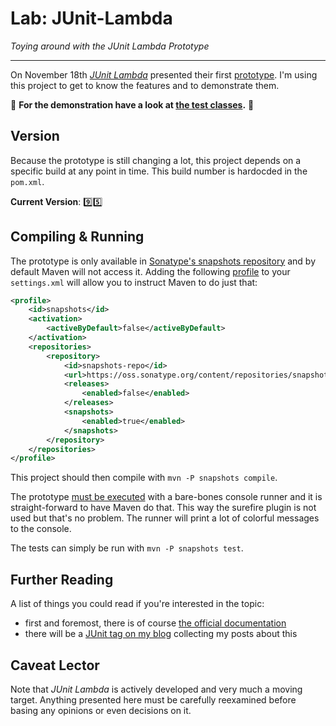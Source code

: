 # Lab: JUnit-Lambda

_Toying around with the JUnit Lambda Prototype_

---

On November 18th _[JUnit Lambda](http://junit.org/junit-lambda.html)_ presented their first [prototype](https://github.com/junit-team/junit-lambda/wiki/Prototype).
I'm using this project to get to know the features and to demonstrate them.

:mega:
**For the demonstration have a look at [the test classes](https://github.com/CodeFX-org/lab-junitlambda/tree/master/src/test/java/org/codefx/lab/junitlambda).**
:mega:

## Version

Because the prototype is still changing a lot, this project depends on a specific build at any point in time.
This build number is hardocded in the `pom.xml`.

**Current Version**: :nine::five:

## Compiling & Running

The prototype is only available in [Sonatype's snapshots repository](https://oss.sonatype.org/content/repositories/snapshots/org/junit/prototype/) and by default Maven will not access it.
Adding the following [profile](http://maven.apache.org/guides/introduction/introduction-to-profiles.html) to your `settings.xml` will allow you to instruct Maven to do just that:

```xml
<profile>
	<id>snapshots</id>
	<activation>
		<activeByDefault>false</activeByDefault>
	</activation>
	<repositories>
		<repository>
			<id>snapshots-repo</id>
			<url>https://oss.sonatype.org/content/repositories/snapshots</url>
			<releases>
				<enabled>false</enabled>
			</releases>
			<snapshots>
				<enabled>true</enabled>
			</snapshots>
		</repository>
	</repositories>
</profile>
```

This project should then compile with `mvn -P snapshots compile`.

The prototype [must be executed](https://github.com/junit-team/junit-lambda/wiki/Prototype-Running-Tests) with a bare-bones console runner and it is straight-forward to have Maven do that.
This way the surefire plugin is not used but that's no problem.
The runner will print a lot of colorful messages to the console.

The tests can simply be run with `mvn -P snapshots test`.

## Further Reading

A list of things you could read if you're interested in the topic:

* first and foremost, there is of course [the official documentation](https://github.com/junit-team/junit-lambda/wiki/Prototype)
* there will be a [JUnit tag on my blog](http://blog.codefx.org/tag/junit/) collecting my posts about this

## Caveat Lector

Note that _JUnit Lambda_ is actively developed and very much a moving target.
Anything presented here must be carefully reexamined before basing any opinions or even decisions on it.
